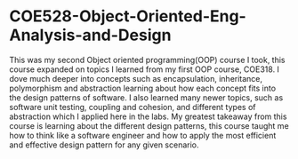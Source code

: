 # COE528-Object-Oriented-Eng-Analysis-and-Design
This was my second Object oriented programming(OOP) course I took, this course expanded on topics I learned from my first OOP course, COE318. I dove much deeper into concepts such as encapsulation, inheritance, polymorphism and abstraction learning about how each concept fits 
into the design patterns of software. I also learned many newer topics, such as software unit testing, coupling and cohesion, and different types of abstraction which I applied here in the labs. My greatest takeaway from this course is learning about 
the different design patterns, this course taught me how to think like a software engineer and how to apply the most efficient and effective design pattern for any given scenario.
